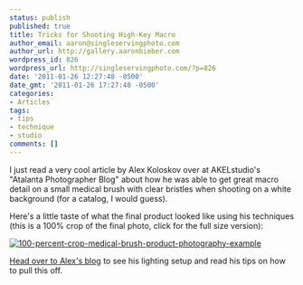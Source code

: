 ```yaml
---
status: publish
published: true
title: Tricks for Shooting High-Key Macro
author_email: aaron@singleservingphoto.com
author_url: http://gallery.aaronbieber.com
wordpress_id: 826
wordpress_url: http://singleservingphoto.com/?p=826
date: '2011-01-26 12:27:48 -0500'
date_gmt: '2011-01-26 17:27:48 -0500'
categories:
- Articles
tags:
- tips
- technique
- studio
comments: []
---
```

I just read a very cool article by Alex Koloskov over at AKELstudio's
"Atalanta Photographer Blog" about how he was able to get great macro
detail on a small medical brush with clear bristles when shooting on a
white background (for a catalog, I would guess).

Here's a little taste of what the final product looked like using his
techniques (this is a 100% crop of the final photo, click for the full
size version):

[![](/wp-content/uploads/2011/01/100-percent-crop-medical-brush-product-photography-example-237x300.jpg "100-percent-crop-medical-brush-product-photography-example")](/wp-content/uploads/2011/01/100-percent-crop-medical-brush-product-photography-example.jpg)

[Head over to Alex's
blog](http://www.akelstudio.com/blog/shooting-macro-on-a-white-background-simple-yet-very-useful-tricks/)
to see his lighting setup and read his tips on how to pull this off.
